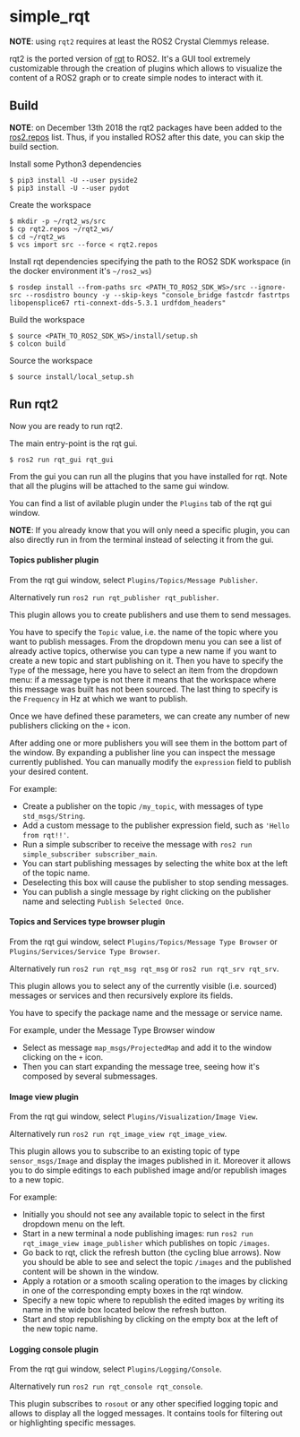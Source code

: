 # simple_rqt

**NOTE**: using `rqt2` requires at least the ROS2 Crystal Clemmys release.

rqt2 is the ported version of [rqt](http://wiki.ros.org/rqt) to ROS2.
It's a GUI tool extremely customizable through the creation of plugins which allows to visualize the content of a ROS2 graph or to create simple nodes to interact with it.


## Build

**NOTE**: on December 13th 2018 the rqt2 packages have been added to the [ros2.repos](https://github.com/ros2/ros2/blob/master/ros2.repos) list.
Thus, if you installed ROS2 after this date, you can skip the build section.

Install some Python3 dependencies

    $ pip3 install -U --user pyside2
    $ pip3 install -U --user pydot

Create the workspace

    $ mkdir -p ~/rqt2_ws/src
    $ cp rqt2.repos ~/rqt2_ws/
    $ cd ~/rqt2_ws
    $ vcs import src --force < rqt2.repos


Install rqt dependencies specifying the path to the ROS2 SDK workspace (in the docker environment it's `~/ros2_ws`)

    $ rosdep install --from-paths src <PATH_TO_ROS2_SDK_WS>/src --ignore-src --rosdistro bouncy -y --skip-keys "console_bridge fastcdr fastrtps libopensplice67 rti-connext-dds-5.3.1 urdfdom_headers"

Build the workspace

    $ source <PATH_TO_ROS2_SDK_WS>/install/setup.sh
    $ colcon build

Source the workspace

    $ source install/local_setup.sh


## Run rqt2

Now you are ready to run rqt2.

The main entry-point is the rqt gui.

    $ ros2 run rqt_gui rqt_gui

From the gui you can run all the plugins that you have installed for rqt.
Note that all the plugins will be attached to the same gui window.

You can find a list of avilable plugin under the `Plugins` tab of the rqt gui window.

**NOTE**: If you already know that you will only need a specific plugin, you can also directly run in from the terminal instead of selecting it from the gui.

#### Topics publisher plugin

From the rqt gui window, select `Plugins/Topics/Message Publisher`.

Alternatively run `ros2 run rqt_publisher rqt_publisher`.

This plugin allows you to create publishers and use them to send messages.

You have to specify the `Topic` value, i.e. the name of the topic where you want to publish messages.
From the dropdown menu you can see a list of already active topics, otherwise you can type a new name if you want to create a new topic and start publishing on it.
Then you have to specify the `Type` of the message, here you have to select an item from the dropdown menu: if a message type is not there it means that the workspace where this message was built has not been sourced.
The last thing to specify is the `Frequency` in Hz at which we want to publish.

Once we have defined these parameters, we can create any number of new publishers clicking on the `+` icon.

After adding one or more publishers you will see them in the bottom part of the window.
By expanding a publisher line you can inspect the message currently published.
You can manually modify the `expression` field to publish your desired content.

For example:

 - Create a publisher on the topic `/my_topic`, with messages of type `std_msgs/String`.
 - Add a custom message to the publisher expression field, such as `'Hello from rqt!!'`.
 - Run a simple subscriber to receive the message with `ros2 run simple_subscriber subscriber_main`.
 - You can start publishing messages by selecting the white box at the left of the topic name.
 - Deselecting this box will cause the publisher to stop sending messages.
 - You can publish a single message by right clicking on the publisher name and selecting `Publish Selected Once`.


#### Topics and Services type browser plugin

From the rqt gui window, select `Plugins/Topics/Message Type Browser` or `Plugins/Services/Service Type Browser`.

Alternatively run `ros2 run rqt_msg rqt_msg` or `ros2 run rqt_srv rqt_srv`.

This plugin allows you to select any of the currently visible (i.e. sourced) messages or services and then recursively explore its fields.

You have to specify the package name and the message or service name.

For example, under the Message Type Browser window

 - Select as message `map_msgs/ProjectedMap` and add it to the window clicking on the `+` icon.
 - Then you can start expanding the message tree, seeing how it's composed by several submessages.


#### Image view plugin

From the rqt gui window, select `Plugins/Visualization/Image View`.

Alternatively run `ros2 run rqt_image_view rqt_image_view`.

This plugin allows you to subscribe to an existing topic of type `sensor_msgs/Image` and display the images published in it.
Moreover it allows you to do simple editings to each published image and/or republish images to a new topic.

For example:

 - Initially you should not see any available topic to select in the first dropdown menu on the left.
 - Start in a new terminal a node publishing images: run `ros2 run rqt_image_view image_publisher` which publishes on topic `/images`.
 - Go back to rqt, click the refresh button (the cycling blue arrows). Now you should be able to see and select the topic `/images` and the published content will be shown in the window.
 - Apply a rotation or a smooth scaling operation to the images by clicking in one of the corresponding empty boxes in the rqt window.
 - Specify a new topic where to republish the edited images by writing its name in the wide box located below the refresh button.
 - Start and stop republishing by clicking on the empty box at the left of the new topic name.

#### Logging console plugin

From the rqt gui window, select `Plugins/Logging/Console`.

Alternatively run `ros2 run rqt_console rqt_console`.

This plugin subscribes to `rosout` or any other specified logging topic and allows to display all the logged messages.
It contains tools for filtering out or highlighting specific messages.